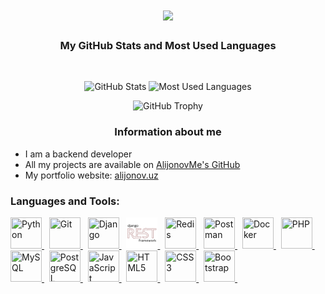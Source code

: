 <h1 align="center">
  <img src="https://readme-typing-svg.herokuapp.com?font=Fira+Code&size=24&pause=1000&color=F75C7E&center=true&width=600&lines=Hi%2C+there!+I'm+Abdulbosit+Alijonov;Welcome+to+my+GitHub!">
</h1>

<h3 align="center">My GitHub Stats and Most Used Languages</h3>
<br>
<p align="center">
  <img src="https://github-readme-stats.vercel.app/api?username=AlijonovUz&show_icons=true&theme=radical" alt="GitHub Stats" width="48%">
  <img src="https://github-readme-stats.vercel.app/api/top-langs/?username=AlijonovUz&layout=compact&theme=radical" alt="Most Used Languages" width="38%">
</p>

<p align="center">
  <img src="https://github-profile-trophy.vercel.app/?username=AlijonovUz&theme=onedark&no-frame=true&row=1&column=6" alt="GitHub Trophy" />
</p>

<h3 align="center">Information about me</h3>

<ul>
  <li>I am a backend developer</li>
  <li>All my projects are available on <a href="https://github.com/AlijonovUz?tab=repositories">AlijonovMe's GitHub</a></li>
  <li>My portfolio website: <a href="https://alijonov.uz">alijonov.uz</a></li>
</ul>

### Languages and Tools:
<p>
  <a href="https://www.python.org" target="_blank">
    <img src="https://cdn.jsdelivr.net/gh/devicons/devicon/icons/python/python-original.svg" title="Python" width="50" height="50"/>
  </a>&nbsp;

  <a href="https://git-scm.com/" target="_blank">
    <img src="https://cdn.jsdelivr.net/gh/devicons/devicon/icons/git/git-original.svg" title="Git" width="50" height="50"/>
  </a>&nbsp;

  <a href="https://www.djangoproject.com" target="_blank">
    <img src="https://cdn.jsdelivr.net/gh/devicons/devicon/icons/django/django-plain.svg" title="Django" width="50" height="50"/>
  </a>&nbsp;

  <a href="https://www.django-rest-framework.org/" target="_blank">
    <img src="https://github.com/devicons/devicon/blob/master/icons/djangorest/djangorest-original-wordmark.svg" title="Django Rest Framework" width="50" height="50"/>
  </a>&nbsp;

  <a href="https://redis.io/" target="_blank">
    <img src="https://cdn.jsdelivr.net/gh/devicons/devicon/icons/redis/redis-original.svg" title="Redis" width="50" height="50"/>
  </a>&nbsp;

  <a href="https://www.postman.com/" target="_blank">
    <img src="https://cdn.jsdelivr.net/gh/devicons/devicon/icons/postman/postman-original.svg" title="Postman" width="50" height="50"/>
  </a>&nbsp;

  <a href="https://www.docker.com/" target="_blank">
    <img src="https://cdn.jsdelivr.net/gh/devicons/devicon/icons/docker/docker-original.svg" title="Docker" width="50" height="50"/>
  </a>&nbsp;

  <a href="https://www.php.net" target="_blank">
    <img src="https://cdn.jsdelivr.net/gh/devicons/devicon/icons/php/php-original.svg" title="PHP" width="50" height="50"/>
  </a>&nbsp;

  <a href="https://www.mysql.com" target="_blank">
    <img src="https://cdn.jsdelivr.net/gh/devicons/devicon/icons/mysql/mysql-original.svg" title="MySQL" width="50" height="50"/>
  </a>&nbsp;

  <a href="https://www.postgresql.org" target="_blank">
    <img src="https://cdn.jsdelivr.net/gh/devicons/devicon/icons/postgresql/postgresql-original.svg" title="PostgreSQL" width="50" height="50"/>
  </a>&nbsp;

  <a href="https://developer.mozilla.org/en-US/docs/Web/JavaScript" target="_blank">
    <img src="https://cdn.jsdelivr.net/gh/devicons/devicon/icons/javascript/javascript-original.svg" title="JavaScript" width="50" height="50"/>
  </a>&nbsp;

  <a href="https://developer.mozilla.org/en-US/docs/Web/HTML" target="_blank">
    <img src="https://cdn.jsdelivr.net/gh/devicons/devicon/icons/html5/html5-original.svg" title="HTML5" width="50" height="50"/>
  </a>&nbsp;

  <a href="https://developer.mozilla.org/en-US/docs/Web/CSS" target="_blank">
    <img src="https://cdn.jsdelivr.net/gh/devicons/devicon/icons/css3/css3-original.svg" title="CSS3" width="50" height="50"/>
  </a>&nbsp;

  <a href="https://getbootstrap.com" target="_blank">
    <img src="https://cdn.jsdelivr.net/gh/devicons/devicon/icons/bootstrap/bootstrap-original.svg" title="Bootstrap" width="50" height="50"/>
  </a>&nbsp;
</p>




